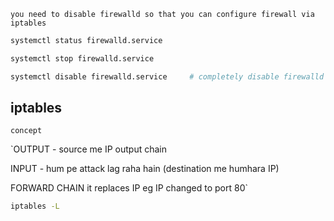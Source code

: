 `you need to disable firewalld so that you can configure firewall via iptables`
```bash
systemctl status firewalld.service    
```
```bash
systemctl stop firewalld.service    
```
```bash 
systemctl disable firewalld.service     # completely disable firewalld
```
## iptables

`concept`

`OUTPUT - source me IP output chain

 INPUT  - hum pe attack lag raha hain (destination me humhara IP)
 
 FORWARD CHAIN  it replaces IP eg IP changed to port 80`

```sh
iptables -L
```
